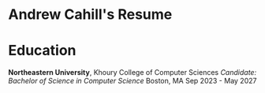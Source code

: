 # Andrew Cahill's Resume

# Education
**Northeastern University**, Khoury College of Computer Sciences
*Candidate: Bachelor of Science in Computer Science*
Boston, MA  Sep 2023 - May 2027
